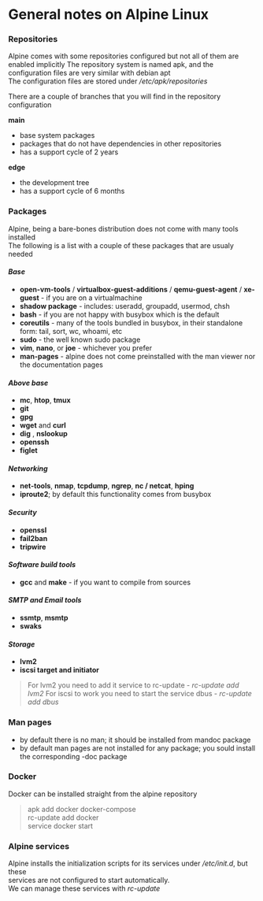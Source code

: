 # General notes on Alpine Linux



### Repositories


Alpine comes with some repositories configured but not all of them are enabled implicitly 
The repository system is named apk, and the configuration files are very similar with debian apt  
The configuration files are stored under */etc/apk/repositories*

There are a couple of branches that you will find in the repository configuration

**main**	
	
- base system packages
- packages that do not have dependencies in other repositories
- has a support cycle of 2 years
	
**edge**
	
- the development tree
- has a support cycle of 6 months

### Packages

Alpine, being a bare-bones distribution does not come with many tools installed  
The following is a list with a couple of these packages that are usualy needed

#### *Base*

- **open-vm-tools** / **virtualbox-guest-additions** / **qemu-guest-agent** / **xe-guest** - if you are on a virtualmachine 
- **shadow package** - includes: useradd, groupadd, usermod, chsh
- **bash** - if you are not happy with busybox which is the default
- **coreutils** - many of the tools bundled in busybox, in their standalone form: tail, sort, wc, whoami, etc
- **sudo** - the well known sudo package
- **vim**, **nano**, or **joe** - whichever you prefer
- **man-pages** - alpine does not come preinstalled with the man viewer nor the documentation pages

#### *Above base*

- **mc**, **htop**, **tmux**
- **git**
- **gpg**
- **wget** and **curl**
- **dig** , **nslookup**
- **openssh**
- **figlet**

#### *Networking*

- **net-tools**, **nmap**, **tcpdump**, **ngrep**, **nc / netcat**, **hping**
- **iproute2**; by default this functionality comes from busybox

#### *Security*

- **openssl**
- **fail2ban**
- **tripwire**

#### *Software build tools*

- **gcc** and **make** - if you want to compile from sources


#### *SMTP and Email tools*

- **ssmtp**, **msmtp**
- **swaks**


#### *Storage*

- **lvm2**
- **iscsi target and initiator**

>For lvm2 you need to add it service to rc-update - *rc-update add lvm2*
>For iscsi to work you need to start the service dbus - *rc-update add dbus*


### Man pages

- by default there is no man; it should be installed from mandoc package
- by default man pages are not installed for any package; you sould install the corresponding -doc package


### Docker

Docker can be installed straight from the alpine repository

>apk add docker docker-compose  
>rc-update add docker  
>service docker start  


### Alpine services

Alpine installs the initialization scripts for its services under */etc/init.d*, but these  
services are not configured to start automatically.  
We can manage these services with *rc-update*



